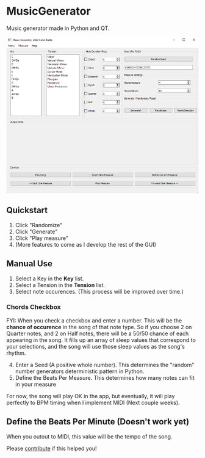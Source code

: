 # MusicGenerator
Music generator made in Python and QT. 

![](./preview.png)

## Quickstart
1. Click "Randomize"
2. Click "Generate"
3. Click "Play measure"
4. (More features to come as I develop the rest of the GUI)

## Manual Use
1. Select a Key in the **Key** list. 
2. Select a Tension in the **Tension** list. 
3. Select note occurences. (This process will be improved over time.)

### Chords Checkbox
FYI: When you check a checkbox and enter a number. This will be the **chance of occurence** in the song of that note type. 
So if you choose 2 on Quarter notes, and 2 on Half notes, there will be a 50/50 chance of each appearing in the song.
It fills up an array of sleep values that correspond to your selections, and the song will use those sleep values as the song's rhythm.

4. Enter a Seed (A positive whole number). This determines the "random" number generators deterministic pattern in Python. 
5. Define the Beats Per Measure. This determines how many notes can fit in your measure

For now, the song will play OK in the app, but eventually, it will play perfectly to BPM timing when I implement MIDI (Next couple weeks). 

## Define the Beats Per Minute (Doesn't work yet)
When you outout to MIDI, this value will be the tempo of the song. 

Please [contribute](https://colinburke.com/contribute) if this helped you!
